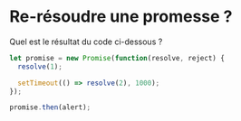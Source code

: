 # Re-résoudre une promesse ?

Quel est le résultat du code ci-dessous ?

```js
let promise = new Promise(function(resolve, reject) {
  resolve(1);

  setTimeout(() => resolve(2), 1000);
});

promise.then(alert);
```
